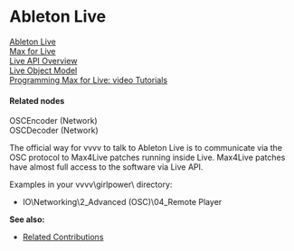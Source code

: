 # Ableton Live


<a href="https://www.ableton.com/" class="extURL" target="_blank">Ableton Live</a>  
<a href="https://www.ableton.com/en/live/max-for-live/" class="extURL" target="_blank">Max for Live</a>  
<a href="http://cycling74.com/docs/max5/refpages/m4l-ref/m4l_live_api_overview.html" class="extURL" target="_blank">Live API Overview</a>  
<a href="http://cycling74.com/docs/max5/refpages/m4l-ref/m4l_live_object_model.html" class="extURL" target="_blank">Live Object Model</a>  
<a href="http://cycling74.com/wiki/index.php?title=Category:Programming_In_Max_for_Live" class="extURL" target="_blank">Programming Max for Live: video Tutorials</a>  

#### Related nodes
<span class="node">OSCEncoder (Network)</span>  
<span class="node">OSCDecoder (Network)</span>  



The official way for vvvv to talk to Ableton Live is to communicate via the OSC protocol to Max4Live patches running inside Live. Max4Live patches have almost full access to the software via Live API.  

Examples in your vvvv\girlpower\ directory:  
* IO\Networking\2_Advanced (OSC)\04_Remote Player  

**See also:**  
* <a href="https://vvvv.org/contributions/1353+1351+2439+1352+7934+2438+1354+1355/8112+3419" class="extURL" target="_blank">Related Contributions</a>  



